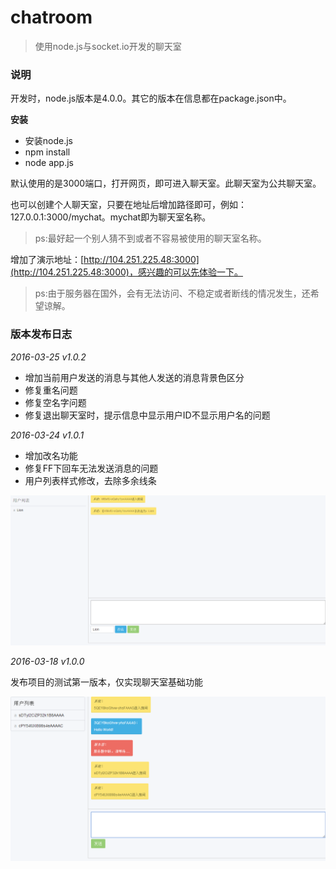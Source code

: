 # chatroom

> 使用node.js与socket.io开发的聊天室

### 说明

开发时，node.js版本是4.0.0。其它的版本在信息都在package.json中。

**安装**

+ 安装node.js
+ npm install
+ node app.js

默认使用的是3000端口，打开网页，即可进入聊天室。此聊天室为公共聊天室。

也可以创建个人聊天室，只要在地址后增加路径即可，例如：127.0.0.1:3000/mychat。mychat即为聊天室名称。

> ps:最好起一个别人猜不到或者不容易被使用的聊天室名称。

增加了演示地址：[http://104.251.225.48:3000](http://104.251.225.48:3000)，感兴趣的可以先体验一下。

> ps:由于服务器在国外，会有无法访问、不稳定或者断线的情况发生，还希望谅解。


### 版本发布日志

*2016-03-25 v1.0.2*

+ 增加当前用户发送的消息与其他人发送的消息背景色区分
+ 修复重名问题
+ 修复空名字问题
+ 修复退出聊天室时，提示信息中显示用户ID不显示用户名的问题

*2016-03-24 v1.0.1*

+ 增加改名功能
+ 修复FF下回车无法发送消息的问题
+ 用户列表样式修改，去除多余线条

![v1_0_1.png](v1_0_1.png)

*2016-03-18 v1.0.0*

发布项目的测试第一版本，仅实现聊天室基础功能

![v1_0_0.png](v1_0_0.png)

